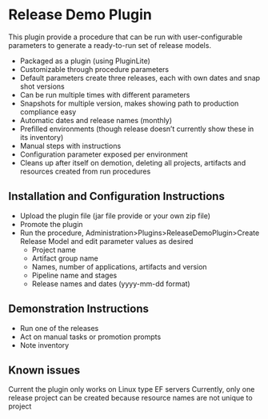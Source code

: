 # Release Demo Plugin
This plugin provide a procedure that can be run with user-configurable parameters to generate a ready-to-run set of release models.

* Packaged as a plugin (using PluginLite)
* Customizable through procedure parameters
* Default parameters create three releases, each with own dates and snap shot versions
* Can be run multiple times with different parameters
* Snapshots for multiple version, makes showing path to production compliance easy
* Automatic dates and release names (monthly)
* Prefilled environments (though release doesn’t currently show these in its inventory)
* Manual steps with instructions
* Configuration parameter exposed per environment
* Cleans up after itself on demotion, deleting all projects, artifacts and resources created from run procedures

## Installation and Configuration Instructions
* Upload the plugin file (jar file provide or your own zip file)
* Promote the plugin
* Run the procedure, Administration>Plugins>ReleaseDemoPlugin>Create Release Model and edit parameter values as desired
	* Project name
	* Artifact group name
	* Names, number of applications, artifacts and version
	* Pipeline name and stages
	* Release names and dates (yyyy-mm-dd format)

## Demonstration Instructions	
* Run one of the releases
* Act on manual tasks or promotion prompts
* Note inventory

## Known issues
Current the plugin only works on Linux type EF servers
Currently, only one release project can be created because resource names are not unique to project


